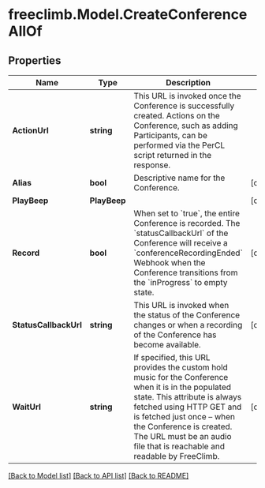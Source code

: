 # freeclimb.Model.CreateConferenceAllOf

## Properties

Name | Type | Description | Notes
------------ | ------------- | ------------- | -------------
**ActionUrl** | **string** |  This URL is invoked once the Conference is successfully created. Actions on the Conference, such as adding Participants, can be performed via the PerCL script returned in the response.  | 
**Alias** | **bool** | Descriptive name for the Conference.  | [optional] 
**PlayBeep** | **PlayBeep** |  | [optional] 
**Record** | **bool** | When set to &#x60;true&#x60;, the entire Conference is recorded. The &#x60;statusCallbackUrl&#x60; of the Conference will receive a &#x60;conferenceRecordingEnded&#x60; Webhook when the Conference transitions from the &#x60;inProgress&#x60; to empty state. | [optional] 
**StatusCallbackUrl** | **string** | This URL is invoked when the status of the Conference changes or when a recording of the Conference has become available. | [optional] 
**WaitUrl** | **string** | If specified, this URL provides the custom hold music for the Conference when it is in the populated state. This attribute is always fetched using HTTP GET and is fetched just once – when the Conference is created. The URL must be an audio file that is reachable and readable by FreeClimb. | [optional] 

[[Back to Model list]](../README.md#documentation-for-models) [[Back to API list]](../README.md#documentation-for-api-endpoints) [[Back to README]](../README.md)

